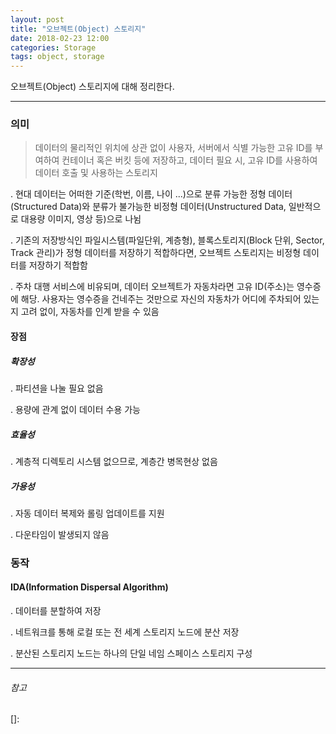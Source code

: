 ```yaml
---
layout: post
title: "오브젝트(Object) 스토리지"
date: 2018-02-23 12:00
categories: Storage
tags: object, storage
---
```


오브젝트(Object) 스토리지에 대해 정리한다.

------

### 의미

> 데이터의 물리적인 위치에 상관 없이 사용자, 서버에서 식별 가능한 고유 ID를 부여하여 컨테이너 혹은 버킷 등에 저장하고, 데이터 필요 시, 고유 ID를 사용하여 데이터 호출 및 사용하는 스토리지

  . 현대 데이터는 어떠한 기준(학번, 이름, 나이 ...)으로 분류 가능한 정형 데이터(Structured Data)와 분류가 불가능한 비정형 데이터(Unstructured Data, 일반적으로 대용량 이미지, 영상 등)으로 나뉨

  . 기존의 저장방식인 파일시스템(파일단위, 계층형), 블록스토리지(Block 단위, Sector, Track 관리)가 정형 데이터를 저장하기 적합하다면, 오브젝트 스토리지는 비정형 데이터를 저장하기 적합함

  . 주차 대행 서비스에 비유되며, 데이터 오브젝트가 자동차라면 고유 ID(주소)는 영수증에 해당. 사용자는 영수증을 건네주는 것만으로 자신의 자동차가 어디에 주차되어 있는지 고려 없이, 자동차를 인계 받을 수 있음



#### 장점

##### 확장성

  . 파티션을 나눌 필요 없음

  . 용량에 관계 없이 데이터 수용 가능

##### 효율성

  . 계층적 디렉토리 시스템 없으므로, 계층간 병목현상 없음

##### 가용성

  . 자동 데이터 복제와 롤링 업데이트를 지원

  . 다운타임이 발생되지 않음



### 동작

#### IDA(Information Dispersal Algorithm) 

  . 데이터를 분할하여 저장

  . 네트워크를 통해 로컬 또는 전 세계 스토리지 노드에 분산 저장

  . 분산된 스토리지 노드는 하나의 단일 네임 스페이스 스토리지 구성

  

------

###### 참고

[1]: https://developer.ibm.com/kr/developer-%EA%B8%B0%EC%88%A0-%ED%8F%AC%EB%9F%BC/2017/02/22/%EC%98%A4%EB%B8%8C%EC%A0%9D%ED%8A%B8-%EC%8A%A4%ED%86%A0%EB%A6%AC%EC%A7%80%EB%8A%94-%EB%AC%B4%EC%97%87%EC%9D%B8%EA%B0%80-%EA%B7%B8%EB%A6%AC%EA%B3%A0-%EC%96%B4%EB%96%BB%EA%B2%8C-%EB%8F%99%EC%9E%91/	"ibm 기술포럼"
[]: 

